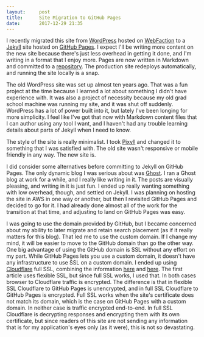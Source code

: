 ```yaml
---
layout:     post
title:      Site Migration to GitHub Pages
date:       2017-12-29 21:35
---
```


I recently migrated this site from [WordPress](https://wordpress.com/)
hosted on [WebFaction](https://www.webfaction.com/) to a
[Jekyll](https://jekyllrb.com/) site hosted on [GitHub
Pages](https://pages.github.com/). I expect I'll be writing more
content on the new site because there's just less overhead in getting
it done, and I'm writing in a format that I enjoy more. Pages are now
written in Markdown and committed to a
[repository](https://github.com/davidalber/davidalber.github.io). The
production site redeploys automatically, and running the site locally
is a snap.

The old WordPress site was set up almost ten years ago. That was a fun
project at the time because I learned a lot about something I didn't
have experience with. It was also a project of necessity because my
old grad school machine was running my site, and it was shut off
suddenly. WordPress has a lot of power built into it, but lately I've
been longing for more simplicity. I feel like I've got that now with
Markdown content files that I can author using any tool I want, and I
haven't had any trouble learning details about parts of Jekyll when I
need to know.

The style of the site is really minimalist. I took
[Pixyll](http://pixyll.com/) and changed it to something that I was
satisfied with. The old site wasn't responsive or mobile friendly in
any way. The new site is.

I did consider some alternatives before committing to Jekyll on GitHub
Pages. The only dynamic blog I was serious about was
[Ghost](https://ghost.org/). I ran a Ghost blog at work for a while,
and I really like writing in it. The posts are visually pleasing, and
writing in it is just fun. I ended up really wanting something with
low overhead, though, and settled on Jekyll. I was planning on hosting
the site in AWS in one way or another, but then I revisited GitHub
Pages and decided to go for it. I had already done almost all of the
work for the transition at that time, and adjusting to land on GitHub
Pages was easy.

I was going to use the domain provided by GitHub, but I became
concerned about my ability to later migrate and retain search
placement (as if it really matters for this blog). That led me to use
the custom domain. If I change my mind, it will be easier to move to
the GitHub domain than go the other way. One big advantage of using
the GitHub domain is SSL without any effort on my part. While GitHub
Pages lets you use a custom domain, it doesn't have any infrastructure
to use SSL on a custom domain. I ended up using
[Cloudflare](https://www.cloudflare.com/) full SSL, combining the
information
[here](https://hackernoon.com/set-up-ssl-on-github-pages-with-custom-domains-for-free-a576bdf51bc)
and
[here](https://blog.cloudflare.com/secure-and-fast-github-pages-with-cloudflare/). The
first article uses flexible SSL, but since full SSL works, I used
that. In both cases browser to Cloudflare traffic is encrypted. The
difference is that in flexible SSL Cloudflare to GitHub Pages is
unencrypted, and in full SSL Cloudflare to GitHub Pages is
encrypted. Full SSL works when the site's certificate does not match
its domain, which is the case on GitHub Pages with a custom domain. In
neither case is traffic encrypted end-to-end. In full SSL Cloudflare
is decrypting responses and encrypting them with its own certificate,
but since readers of this site are not sending any information that is
for my application's eyes only (as it were), this is not so
devastating.
